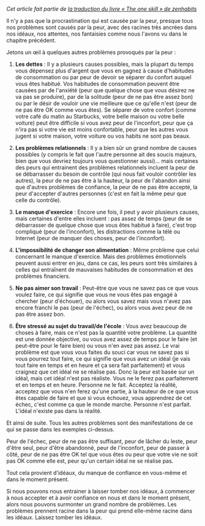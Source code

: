 <!-- 
.. title: Gérer la peur
.. slug: gerer-la-peur
.. date: 2014-10-03 22:34:09+02:00
.. tags: Zen habits, L'unique compétence
.. category: 
.. link: 
.. description: 
.. type: text
-->

_Cet article fait partie de [la traduction du livre « The one skill » de zenhabits](/blog/traduction-du-livre-the-one-skill-de-zenhabits/)_

Il n'y a pas que la procrastination qui est causée par la peur, presque tous nos problèmes sont causés par la peur, avec des racines très ancrées dans nos idéaux, nos attentes, nos fantaisies comme nous l'avons vu dans le chapitre précédent.

Jetons un œil à quelques autres problèmes provoqués par la peur :
<!-- TEASER_END -->
1. __Les dettes__ : Il y a plusieurs causes possibles, mais la plupart du temps vous dépensez plus d'argent que vous en gagnez à cause d'habitudes de consommation ou par peur de devoir se séparer du confort auquel vous êtes habitué. Vos habitudes de consommation peuvent être causées par de l'anxiété (peur que quelque chose que vous désirez ne va pas se produire), par de la solitude (peur de ne pas être assez bon) ou par le désir de vouloir une vie meilleure que ce qu'elle n'est (peur de ne pas être OK comme vous êtes). Se séparer de votre confort (comme votre café du matin au Starbucks, votre belle maison ou votre belle voiture) peut être difficile si vous avez peur de l'inconfort, peur que ça n'ira pas si votre vie est moins confortable, peur que les autres vous jugent si votre maison, votre voiture ou vos habits ne sont pas beaux.

2. __Les problèmes relationnels__ : Il y a bien sûr un grand nombre de causes possibles (y compris le fait que l'autre personne ait des soucis majeurs, bien que vous devriez toujours vous questionner aussi)… mais certaines des peurs qui entrainent des problèmes relationnels incluent la peur de se débarrasser du besoin de contrôle (qui nous fait vouloir contrôler les autres), la peur de ne pas être à la hauteur, la peur de l'abandon ainsi que d'autres problèmes de confiance, la peur de ne pas être accepté, la peur d'accepter d'autres personnes (c'est en fait la même peur que celle du contrôle).

3. __Le manque d'exercice__ : Encore une fois, il peut y avoir plusieurs causes, mais certaines d'entre elles incluent : pas assez de temps (peur de se débarrasser de quelque chose que vous êtes habitué à faire), c'est trop compliqué (peur de l'inconfort), les distractions comme la télé ou Internet (peur de manquer des choses, peur de l'inconfort).

4. __L'impossibilité de changer son alimentation__ : Même problème que celui concernant le manque d'exercice. Mais des problèmes émotionnels peuvent aussi entrer en jeu, dans ce cas, les peurs sont très similaires à celles qui entraînent de mauvaises habitudes de consommation et des problèmes financiers.

5. __Ne pas aimer son travail__ : Peut-être que vous ne savez pas ce que vous voulez faire, ce qui signifie que vous ne vous êtes pas engagé à chercher (peur d'échouer), ou alors vous savez mais vous n'avez pas encore franchi le pas (peur de l'échec), ou alors vous avez peur de ne pas être assez bon.

6. __Être stressé au sujet du travail/de l'école__ : Vous avez beaucoup de choses à faire, mais ce n'est pas la quantité votre problème. La quantité est une donnée objective, ou vous avez assez de temps pour le faire (et peut-être pour le faire bien) ou vous n'en avez pas assez. Le vrai problème est que vous vous faites du souci car vous ne savez pas si vous pourrez tout faire, ce qui signifie que vous avez un idéal (je vais tout faire en temps et en heure et ça sera fait parfaitement) et vous craignez que cet idéal ne se réalise pas. Donc la peur est basée sur un idéal, mais cet idéal n'est pas réaliste. Vous ne le ferez pas parfaitement et en temps et en heure. Personne ne le fait. Acceptez la réalité, acceptez que vous n'en ferez qu'une partie, à la hauteur de ce que vous êtes capable de faire et que si vous échouez, vous apprendrez de cet échec, c'est comme ça que le monde marche. Personne n'est parfait. L'idéal n'existe pas dans la réalité.

Et ainsi de suite. Tous les autres problèmes sont des manifestations de ce qui se passe dans les exemples ci-dessus.

Peur de l'échec, peur de ne pas être suffisant, peur de lâcher du leste, peur d'être seul, peur d'être abandonné, peur de l'inconfort, peur de passer à côté, peur de ne pas être OK tel que vous êtes ou peur que votre vie ne soit pas OK comme elle est, peur qu'un certain idéal ne se réalise pas.

Tout cela provient d'idéaux, du manque de confiance en vous-même et dans le moment présent.

Si nous pouvons nous entrainer à laisser tomber nos idéaux, à commencer à nous accepter et à avoir confiance en nous et dans le moment présent, alors nous pouvons surmonter un grand nombre de problèmes. Les problèmes prennent racine dans la peur qui prend elle-même racine dans les idéaux. Laissez tomber les idéaux.

